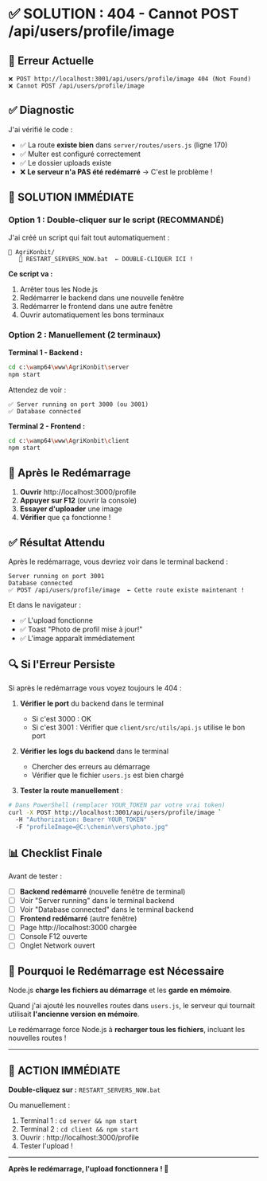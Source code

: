 # ✅ SOLUTION : 404 - Cannot POST /api/users/profile/image

## 🔴 Erreur Actuelle

```
❌ POST http://localhost:3001/api/users/profile/image 404 (Not Found)
❌ Cannot POST /api/users/profile/image
```

## ✅ Diagnostic

J'ai vérifié le code :
- ✅ La route **existe bien** dans `server/routes/users.js` (ligne 170)
- ✅ Multer est configuré correctement
- ✅ Le dossier uploads existe
- ❌ **Le serveur n'a PAS été redémarré** → C'est le problème !

## 🎯 SOLUTION IMMÉDIATE

### Option 1 : Double-cliquer sur le script (RECOMMANDÉ)

J'ai créé un script qui fait tout automatiquement :

```
📁 AgriKonbit/
   📄 RESTART_SERVERS_NOW.bat  ← DOUBLE-CLIQUER ICI !
```

**Ce script va :**
1. Arrêter tous les Node.js
2. Redémarrer le backend dans une nouvelle fenêtre
3. Redémarrer le frontend dans une autre fenêtre
4. Ouvrir automatiquement les bons terminaux

### Option 2 : Manuellement (2 terminaux)

**Terminal 1 - Backend :**
```bash
cd c:\wamp64\www\AgriKonbit\server
npm start
```

Attendez de voir :
```
✅ Server running on port 3000 (ou 3001)
✅ Database connected
```

**Terminal 2 - Frontend :**
```bash
cd c:\wamp64\www\AgriKonbit\client
npm start
```

## 🧪 Après le Redémarrage

1. **Ouvrir** http://localhost:3000/profile
2. **Appuyer sur F12** (ouvrir la console)
3. **Essayer d'uploader** une image
4. **Vérifier** que ça fonctionne !

## ✅ Résultat Attendu

Après le redémarrage, vous devriez voir dans le terminal backend :

```
Server running on port 3001
Database connected
✅ POST /api/users/profile/image  ← Cette route existe maintenant !
```

Et dans le navigateur :
- ✅ L'upload fonctionne
- ✅ Toast "Photo de profil mise à jour!"
- ✅ L'image apparaît immédiatement

## 🔍 Si l'Erreur Persiste

Si après le redémarrage vous voyez toujours le 404 :

1. **Vérifier le port** du backend dans le terminal
   - Si c'est 3000 : OK
   - Si c'est 3001 : Vérifier que `client/src/utils/api.js` utilise le bon port

2. **Vérifier les logs du backend** dans le terminal
   - Chercher des erreurs au démarrage
   - Vérifier que le fichier `users.js` est bien chargé

3. **Tester la route manuellement** :
```bash
# Dans PowerShell (remplacer YOUR_TOKEN par votre vrai token)
curl -X POST http://localhost:3001/api/users/profile/image `
  -H "Authorization: Bearer YOUR_TOKEN" `
  -F "profileImage=@C:\chemin\vers\photo.jpg"
```

## 📊 Checklist Finale

Avant de tester :

- [ ] **Backend redémarré** (nouvelle fenêtre de terminal)
- [ ] Voir "Server running" dans le terminal backend
- [ ] Voir "Database connected" dans le terminal backend
- [ ] **Frontend redémarré** (autre fenêtre)
- [ ] Page http://localhost:3000 chargée
- [ ] Console F12 ouverte
- [ ] Onglet Network ouvert

## 🎯 Pourquoi le Redémarrage est Nécessaire

Node.js **charge les fichiers au démarrage** et les **garde en mémoire**. 

Quand j'ai ajouté les nouvelles routes dans `users.js`, le serveur qui tournait utilisait **l'ancienne version en mémoire**.

Le redémarrage force Node.js à **recharger tous les fichiers**, incluant les nouvelles routes !

---

## 🚀 ACTION IMMÉDIATE

**Double-cliquez sur :** `RESTART_SERVERS_NOW.bat`

Ou manuellement :
1. Terminal 1 : `cd server && npm start`
2. Terminal 2 : `cd client && npm start`
3. Ouvrir : http://localhost:3000/profile
4. Tester l'upload !

---

**Après le redémarrage, l'upload fonctionnera ! 🎉**
